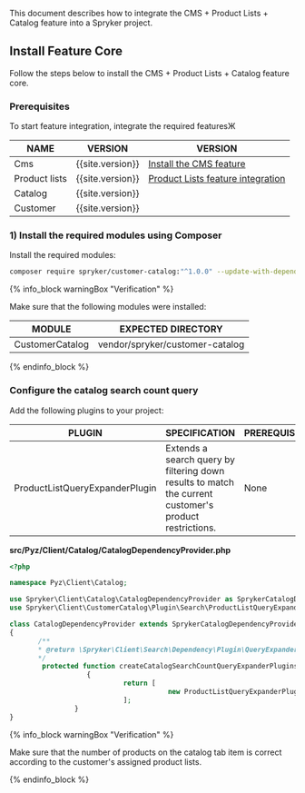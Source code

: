 


This document describes how to integrate the CMS + Product Lists + Catalog feature into a Spryker project.

## Install Feature Core

Follow the steps below to install the CMS + Product Lists + Catalog feature core.

### Prerequisites

To start feature integration, integrate the required featuresЖ

| NAME | VERSION | VERSION |
| --- | --- |  --- |
| Cms | {{site.version}} | [Install the CMS feature](/docs/pbc/all/content-management-system/{{site.version}}/install-and-upgrade/install-features/install-the-cms-feature.html) | 
| Product lists | {{site.version}} | [Product Lists feature integration](/docs/scos/dev/feature-integration-guides/{{site.version}}/product-lists-feature-integration.html) | 
| Catalog | {{site.version}} | | 
| Customer | {{site.version}} | | 

### 1) Install the required modules using Composer

Install the required modules:

```bash
composer require spryker/customer-catalog:"^1.0.0" --update-with-dependencies
```

{% info_block warningBox "Verification" %}

Make sure that the following modules were installed:

| MODULE | EXPECTED DIRECTORY |
| --- | --- |
| CustomerCatalog | vendor/spryker/customer-catalog |

{% endinfo_block %}

### Configure the catalog search count query

Add the following plugins to your project:

| PLUGIN | SPECIFICATION | PREREQUISITES | NAMESPACE |
| --- | --- | --- | --- |
| ProductListQueryExpanderPlugin | Extends a search query by filtering down results to match the current customer's product restrictions. | None |  \Spryker\Client\CustomerCatalog\Plugin\Search\ProductListQueryExpanderPlugin |

**src/Pyz/Client/Catalog/CatalogDependencyProvider.php**

 ```php
 <?php

namespace Pyz\Client\Catalog;

use Spryker\Client\Catalog\CatalogDependencyProvider as SprykerCatalogDependencyProvider;
use Spryker\Client\CustomerCatalog\Plugin\Search\ProductListQueryExpanderPlugin;

class CatalogDependencyProvider extends SprykerCatalogDependencyProvider
{
        /**
        * @return \Spryker\Client\Search\Dependency\Plugin\QueryExpanderPluginInterface[]
        */
         protected function createCatalogSearchCountQueryExpanderPlugins():             array
                    {
                             return [
                                        new ProductListQueryExpanderPlugin(),
                             ];
                 }
}
 ```

{% info_block warningBox "Verification" %}

Make sure that the number of products on the catalog tab item is correct according to the customer's assigned product lists.

{% endinfo_block %}
